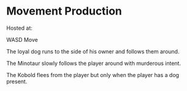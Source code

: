 # Movement Production
 
Hosted at:

WASD Move

The loyal dog runs to the side of his owner and follows them around.

The Minotaur slowly follows the player around with murderous intent.

The Kobold flees from the player but only when the player has a dog present.

